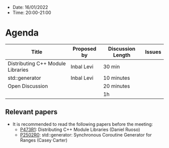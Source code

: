 * Date: 16/01/2022
* Time: 20:00-21:00

# Agenda

| Title | Proposed by | Discussion Length | Issues       |
|----------|-------------|-------------|----------------|
| Distributing C++ Module Libraries | Inbal Levi | 30 min | |
| std::generator |  Inbal Levi | 10 minutes   |   |
| Open Discussion |   | 20 minutes   |   |
|           |   | 1h     |          |

## Relevant papers

* It is recommended to read the following papers before the meeting:
  * [P473R1](https://wg21.link/p2473): Distributing  C++  Module  Libraries (Daniel  Ruoso) 
  * [P2502R0](https://wg21.link/p2502): std::generator: Synchronous Coroutine Generator for Ranges (Casey Carter) 
